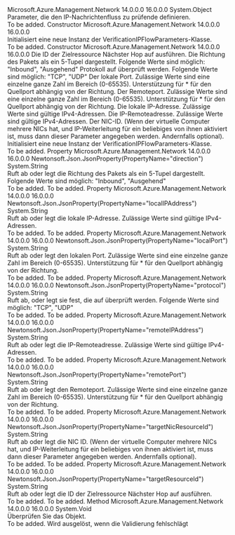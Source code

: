 <Type Name="VerificationIPFlowParameters" FullName="Microsoft.Azure.Management.Network.Models.VerificationIPFlowParameters">
  <TypeSignature Language="C#" Value="public class VerificationIPFlowParameters" />
  <TypeSignature Language="ILAsm" Value=".class public auto ansi beforefieldinit VerificationIPFlowParameters extends System.Object" />
  <TypeSignature Language="DocId" Value="T:Microsoft.Azure.Management.Network.Models.VerificationIPFlowParameters" />
  <TypeSignature Language="VB.NET" Value="Public Class VerificationIPFlowParameters" />
  <TypeSignature Language="F#" Value="type VerificationIPFlowParameters = class" />
  <AssemblyInfo>
    <AssemblyName>Microsoft.Azure.Management.Network</AssemblyName>
    <AssemblyVersion>14.0.0.0</AssemblyVersion>
    <AssemblyVersion>16.0.0.0</AssemblyVersion>
  </AssemblyInfo>
  <Base>
    <BaseTypeName>System.Object</BaseTypeName>
  </Base>
  <Interfaces />
  <Docs>
    <summary>
            Parameter, die den IP-Nachrichtenfluss zu prüfende definieren.
            </summary>
    <remarks>To be added.</remarks>
  </Docs>
  <Members>
    <Member MemberName=".ctor">
      <MemberSignature Language="C#" Value="public VerificationIPFlowParameters ();" />
      <MemberSignature Language="ILAsm" Value=".method public hidebysig specialname rtspecialname instance void .ctor() cil managed" />
      <MemberSignature Language="DocId" Value="M:Microsoft.Azure.Management.Network.Models.VerificationIPFlowParameters.#ctor" />
      <MemberSignature Language="VB.NET" Value="Public Sub New ()" />
      <MemberType>Constructor</MemberType>
      <AssemblyInfo>
        <AssemblyName>Microsoft.Azure.Management.Network</AssemblyName>
        <AssemblyVersion>14.0.0.0</AssemblyVersion>
        <AssemblyVersion>16.0.0.0</AssemblyVersion>
      </AssemblyInfo>
      <Parameters />
      <Docs>
        <summary>
            Initialisiert eine neue Instanz der VerificationIPFlowParameters-Klasse.
            </summary>
        <remarks>To be added.</remarks>
      </Docs>
    </Member>
    <Member MemberName=".ctor">
      <MemberSignature Language="C#" Value="public VerificationIPFlowParameters (string targetResourceId, string direction, string protocol, string localPort, string remotePort, string localIPAddress, string remoteIPAddress, string targetNicResourceId = null);" />
      <MemberSignature Language="ILAsm" Value=".method public hidebysig specialname rtspecialname instance void .ctor(string targetResourceId, string direction, string protocol, string localPort, string remotePort, string localIPAddress, string remoteIPAddress, string targetNicResourceId) cil managed" />
      <MemberSignature Language="DocId" Value="M:Microsoft.Azure.Management.Network.Models.VerificationIPFlowParameters.#ctor(System.String,System.String,System.String,System.String,System.String,System.String,System.String,System.String)" />
      <MemberSignature Language="VB.NET" Value="Public Sub New (targetResourceId As String, direction As String, protocol As String, localPort As String, remotePort As String, localIPAddress As String, remoteIPAddress As String, Optional targetNicResourceId As String = null)" />
      <MemberSignature Language="F#" Value="new Microsoft.Azure.Management.Network.Models.VerificationIPFlowParameters : string * string * string * string * string * string * string * string -&gt; Microsoft.Azure.Management.Network.Models.VerificationIPFlowParameters" Usage="new Microsoft.Azure.Management.Network.Models.VerificationIPFlowParameters (targetResourceId, direction, protocol, localPort, remotePort, localIPAddress, remoteIPAddress, targetNicResourceId)" />
      <MemberType>Constructor</MemberType>
      <AssemblyInfo>
        <AssemblyName>Microsoft.Azure.Management.Network</AssemblyName>
        <AssemblyVersion>14.0.0.0</AssemblyVersion>
        <AssemblyVersion>16.0.0.0</AssemblyVersion>
      </AssemblyInfo>
      <Parameters>
        <Parameter Name="targetResourceId" Type="System.String" />
        <Parameter Name="direction" Type="System.String" />
        <Parameter Name="protocol" Type="System.String" />
        <Parameter Name="localPort" Type="System.String" />
        <Parameter Name="remotePort" Type="System.String" />
        <Parameter Name="localIPAddress" Type="System.String" />
        <Parameter Name="remoteIPAddress" Type="System.String" />
        <Parameter Name="targetNicResourceId" Type="System.String" />
      </Parameters>
      <Docs>
        <param name="targetResourceId">Die ID der Zielressource Nächster Hop auf ausführen.</param>
        <param name="direction">Die Richtung des Pakets als ein 5-Tupel dargestellt. Folgende Werte sind möglich: "Inbound", "Ausgehend"</param>
        <param name="protocol">Protokoll auf überprüft werden. Folgende Werte sind möglich: "TCP", "UDP"</param>
        <param name="localPort">Der lokale Port. Zulässige Werte sind eine einzelne ganze Zahl im Bereich (0-65535). Unterstützung für * für den Quellport abhängig von der Richtung.</param>
        <param name="remotePort">Der Remoteport. Zulässige Werte sind eine einzelne ganze Zahl im Bereich (0-65535). Unterstützung für * für den Quellport abhängig von der Richtung.</param>
        <param name="localIPAddress">Die lokale IP-Adresse. Zulässige Werte sind gültige IPv4-Adressen.</param>
        <param name="remoteIPAddress">Die IP-Remoteadresse. Zulässige Werte sind gültige IPv4-Adressen.</param>
        <param name="targetNicResourceId">Der NIC-ID. (Wenn der virtuelle Computer mehrere NICs hat, und IP-Weiterleitung für ein beliebiges von ihnen aktiviert ist, muss dann dieser Parameter angegeben werden. Andernfalls optional).</param>
        <summary>
            Initialisiert eine neue Instanz der VerificationIPFlowParameters-Klasse.
            </summary>
        <remarks>To be added.</remarks>
      </Docs>
    </Member>
    <Member MemberName="Direction">
      <MemberSignature Language="C#" Value="public string Direction { get; set; }" />
      <MemberSignature Language="ILAsm" Value=".property instance string Direction" />
      <MemberSignature Language="DocId" Value="P:Microsoft.Azure.Management.Network.Models.VerificationIPFlowParameters.Direction" />
      <MemberSignature Language="VB.NET" Value="Public Property Direction As String" />
      <MemberSignature Language="F#" Value="member this.Direction : string with get, set" Usage="Microsoft.Azure.Management.Network.Models.VerificationIPFlowParameters.Direction" />
      <MemberType>Property</MemberType>
      <AssemblyInfo>
        <AssemblyName>Microsoft.Azure.Management.Network</AssemblyName>
        <AssemblyVersion>14.0.0.0</AssemblyVersion>
        <AssemblyVersion>16.0.0.0</AssemblyVersion>
      </AssemblyInfo>
      <Attributes>
        <Attribute>
          <AttributeName>Newtonsoft.Json.JsonProperty(PropertyName="direction")</AttributeName>
        </Attribute>
      </Attributes>
      <ReturnValue>
        <ReturnType>System.String</ReturnType>
      </ReturnValue>
      <Docs>
        <summary>
            Ruft ab oder legt die Richtung des Pakets als ein 5-Tupel dargestellt.
            Folgende Werte sind möglich: "Inbound", "Ausgehend"
            </summary>
        <value>To be added.</value>
        <remarks>To be added.</remarks>
      </Docs>
    </Member>
    <Member MemberName="LocalIPAddress">
      <MemberSignature Language="C#" Value="public string LocalIPAddress { get; set; }" />
      <MemberSignature Language="ILAsm" Value=".property instance string LocalIPAddress" />
      <MemberSignature Language="DocId" Value="P:Microsoft.Azure.Management.Network.Models.VerificationIPFlowParameters.LocalIPAddress" />
      <MemberSignature Language="VB.NET" Value="Public Property LocalIPAddress As String" />
      <MemberSignature Language="F#" Value="member this.LocalIPAddress : string with get, set" Usage="Microsoft.Azure.Management.Network.Models.VerificationIPFlowParameters.LocalIPAddress" />
      <MemberType>Property</MemberType>
      <AssemblyInfo>
        <AssemblyName>Microsoft.Azure.Management.Network</AssemblyName>
        <AssemblyVersion>14.0.0.0</AssemblyVersion>
        <AssemblyVersion>16.0.0.0</AssemblyVersion>
      </AssemblyInfo>
      <Attributes>
        <Attribute>
          <AttributeName>Newtonsoft.Json.JsonProperty(PropertyName="localIPAddress")</AttributeName>
        </Attribute>
      </Attributes>
      <ReturnValue>
        <ReturnType>System.String</ReturnType>
      </ReturnValue>
      <Docs>
        <summary>
            Ruft ab oder legt die lokale IP-Adresse. Zulässige Werte sind gültige IPv4-Adressen.
            </summary>
        <value>To be added.</value>
        <remarks>To be added.</remarks>
      </Docs>
    </Member>
    <Member MemberName="LocalPort">
      <MemberSignature Language="C#" Value="public string LocalPort { get; set; }" />
      <MemberSignature Language="ILAsm" Value=".property instance string LocalPort" />
      <MemberSignature Language="DocId" Value="P:Microsoft.Azure.Management.Network.Models.VerificationIPFlowParameters.LocalPort" />
      <MemberSignature Language="VB.NET" Value="Public Property LocalPort As String" />
      <MemberSignature Language="F#" Value="member this.LocalPort : string with get, set" Usage="Microsoft.Azure.Management.Network.Models.VerificationIPFlowParameters.LocalPort" />
      <MemberType>Property</MemberType>
      <AssemblyInfo>
        <AssemblyName>Microsoft.Azure.Management.Network</AssemblyName>
        <AssemblyVersion>14.0.0.0</AssemblyVersion>
        <AssemblyVersion>16.0.0.0</AssemblyVersion>
      </AssemblyInfo>
      <Attributes>
        <Attribute>
          <AttributeName>Newtonsoft.Json.JsonProperty(PropertyName="localPort")</AttributeName>
        </Attribute>
      </Attributes>
      <ReturnValue>
        <ReturnType>System.String</ReturnType>
      </ReturnValue>
      <Docs>
        <summary>
            Ruft ab oder legt den lokalen Port. Zulässige Werte sind eine einzelne ganze Zahl im Bereich (0-65535). Unterstützung für * für den Quellport abhängig von der Richtung.
            </summary>
        <value>To be added.</value>
        <remarks>To be added.</remarks>
      </Docs>
    </Member>
    <Member MemberName="Protocol">
      <MemberSignature Language="C#" Value="public string Protocol { get; set; }" />
      <MemberSignature Language="ILAsm" Value=".property instance string Protocol" />
      <MemberSignature Language="DocId" Value="P:Microsoft.Azure.Management.Network.Models.VerificationIPFlowParameters.Protocol" />
      <MemberSignature Language="VB.NET" Value="Public Property Protocol As String" />
      <MemberSignature Language="F#" Value="member this.Protocol : string with get, set" Usage="Microsoft.Azure.Management.Network.Models.VerificationIPFlowParameters.Protocol" />
      <MemberType>Property</MemberType>
      <AssemblyInfo>
        <AssemblyName>Microsoft.Azure.Management.Network</AssemblyName>
        <AssemblyVersion>14.0.0.0</AssemblyVersion>
        <AssemblyVersion>16.0.0.0</AssemblyVersion>
      </AssemblyInfo>
      <Attributes>
        <Attribute>
          <AttributeName>Newtonsoft.Json.JsonProperty(PropertyName="protocol")</AttributeName>
        </Attribute>
      </Attributes>
      <ReturnValue>
        <ReturnType>System.String</ReturnType>
      </ReturnValue>
      <Docs>
        <summary>
            Ruft ab, oder legt sie fest, die auf überprüft werden. Folgende Werte sind möglich: "TCP", "UDP"
            </summary>
        <value>To be added.</value>
        <remarks>To be added.</remarks>
      </Docs>
    </Member>
    <Member MemberName="RemoteIPAddress">
      <MemberSignature Language="C#" Value="public string RemoteIPAddress { get; set; }" />
      <MemberSignature Language="ILAsm" Value=".property instance string RemoteIPAddress" />
      <MemberSignature Language="DocId" Value="P:Microsoft.Azure.Management.Network.Models.VerificationIPFlowParameters.RemoteIPAddress" />
      <MemberSignature Language="VB.NET" Value="Public Property RemoteIPAddress As String" />
      <MemberSignature Language="F#" Value="member this.RemoteIPAddress : string with get, set" Usage="Microsoft.Azure.Management.Network.Models.VerificationIPFlowParameters.RemoteIPAddress" />
      <MemberType>Property</MemberType>
      <AssemblyInfo>
        <AssemblyName>Microsoft.Azure.Management.Network</AssemblyName>
        <AssemblyVersion>14.0.0.0</AssemblyVersion>
        <AssemblyVersion>16.0.0.0</AssemblyVersion>
      </AssemblyInfo>
      <Attributes>
        <Attribute>
          <AttributeName>Newtonsoft.Json.JsonProperty(PropertyName="remoteIPAddress")</AttributeName>
        </Attribute>
      </Attributes>
      <ReturnValue>
        <ReturnType>System.String</ReturnType>
      </ReturnValue>
      <Docs>
        <summary>
            Ruft ab oder legt die IP-Remoteadresse. Zulässige Werte sind gültige IPv4-Adressen.
            </summary>
        <value>To be added.</value>
        <remarks>To be added.</remarks>
      </Docs>
    </Member>
    <Member MemberName="RemotePort">
      <MemberSignature Language="C#" Value="public string RemotePort { get; set; }" />
      <MemberSignature Language="ILAsm" Value=".property instance string RemotePort" />
      <MemberSignature Language="DocId" Value="P:Microsoft.Azure.Management.Network.Models.VerificationIPFlowParameters.RemotePort" />
      <MemberSignature Language="VB.NET" Value="Public Property RemotePort As String" />
      <MemberSignature Language="F#" Value="member this.RemotePort : string with get, set" Usage="Microsoft.Azure.Management.Network.Models.VerificationIPFlowParameters.RemotePort" />
      <MemberType>Property</MemberType>
      <AssemblyInfo>
        <AssemblyName>Microsoft.Azure.Management.Network</AssemblyName>
        <AssemblyVersion>14.0.0.0</AssemblyVersion>
        <AssemblyVersion>16.0.0.0</AssemblyVersion>
      </AssemblyInfo>
      <Attributes>
        <Attribute>
          <AttributeName>Newtonsoft.Json.JsonProperty(PropertyName="remotePort")</AttributeName>
        </Attribute>
      </Attributes>
      <ReturnValue>
        <ReturnType>System.String</ReturnType>
      </ReturnValue>
      <Docs>
        <summary>
            Ruft ab oder legt den Remoteport. Zulässige Werte sind eine einzelne ganze Zahl im Bereich (0-65535). Unterstützung für * für den Quellport abhängig von der Richtung.
            </summary>
        <value>To be added.</value>
        <remarks>To be added.</remarks>
      </Docs>
    </Member>
    <Member MemberName="TargetNicResourceId">
      <MemberSignature Language="C#" Value="public string TargetNicResourceId { get; set; }" />
      <MemberSignature Language="ILAsm" Value=".property instance string TargetNicResourceId" />
      <MemberSignature Language="DocId" Value="P:Microsoft.Azure.Management.Network.Models.VerificationIPFlowParameters.TargetNicResourceId" />
      <MemberSignature Language="VB.NET" Value="Public Property TargetNicResourceId As String" />
      <MemberSignature Language="F#" Value="member this.TargetNicResourceId : string with get, set" Usage="Microsoft.Azure.Management.Network.Models.VerificationIPFlowParameters.TargetNicResourceId" />
      <MemberType>Property</MemberType>
      <AssemblyInfo>
        <AssemblyName>Microsoft.Azure.Management.Network</AssemblyName>
        <AssemblyVersion>14.0.0.0</AssemblyVersion>
        <AssemblyVersion>16.0.0.0</AssemblyVersion>
      </AssemblyInfo>
      <Attributes>
        <Attribute>
          <AttributeName>Newtonsoft.Json.JsonProperty(PropertyName="targetNicResourceId")</AttributeName>
        </Attribute>
      </Attributes>
      <ReturnValue>
        <ReturnType>System.String</ReturnType>
      </ReturnValue>
      <Docs>
        <summary>
            Ruft ab oder legt die NIC ID. (Wenn der virtuelle Computer mehrere NICs hat, und IP-Weiterleitung für ein beliebiges von ihnen aktiviert ist, muss dann dieser Parameter angegeben werden.
            Andernfalls optional).
            </summary>
        <value>To be added.</value>
        <remarks>To be added.</remarks>
      </Docs>
    </Member>
    <Member MemberName="TargetResourceId">
      <MemberSignature Language="C#" Value="public string TargetResourceId { get; set; }" />
      <MemberSignature Language="ILAsm" Value=".property instance string TargetResourceId" />
      <MemberSignature Language="DocId" Value="P:Microsoft.Azure.Management.Network.Models.VerificationIPFlowParameters.TargetResourceId" />
      <MemberSignature Language="VB.NET" Value="Public Property TargetResourceId As String" />
      <MemberSignature Language="F#" Value="member this.TargetResourceId : string with get, set" Usage="Microsoft.Azure.Management.Network.Models.VerificationIPFlowParameters.TargetResourceId" />
      <MemberType>Property</MemberType>
      <AssemblyInfo>
        <AssemblyName>Microsoft.Azure.Management.Network</AssemblyName>
        <AssemblyVersion>14.0.0.0</AssemblyVersion>
        <AssemblyVersion>16.0.0.0</AssemblyVersion>
      </AssemblyInfo>
      <Attributes>
        <Attribute>
          <AttributeName>Newtonsoft.Json.JsonProperty(PropertyName="targetResourceId")</AttributeName>
        </Attribute>
      </Attributes>
      <ReturnValue>
        <ReturnType>System.String</ReturnType>
      </ReturnValue>
      <Docs>
        <summary>
            Ruft ab oder legt die ID der Zielressource Nächster Hop auf ausführen.
            </summary>
        <value>To be added.</value>
        <remarks>To be added.</remarks>
      </Docs>
    </Member>
    <Member MemberName="Validate">
      <MemberSignature Language="C#" Value="public virtual void Validate ();" />
      <MemberSignature Language="ILAsm" Value=".method public hidebysig newslot virtual instance void Validate() cil managed" />
      <MemberSignature Language="DocId" Value="M:Microsoft.Azure.Management.Network.Models.VerificationIPFlowParameters.Validate" />
      <MemberSignature Language="VB.NET" Value="Public Overridable Sub Validate ()" />
      <MemberSignature Language="F#" Value="abstract member Validate : unit -&gt; unit&#xA;override this.Validate : unit -&gt; unit" Usage="verificationIPFlowParameters.Validate " />
      <MemberType>Method</MemberType>
      <AssemblyInfo>
        <AssemblyName>Microsoft.Azure.Management.Network</AssemblyName>
        <AssemblyVersion>14.0.0.0</AssemblyVersion>
        <AssemblyVersion>16.0.0.0</AssemblyVersion>
      </AssemblyInfo>
      <ReturnValue>
        <ReturnType>System.Void</ReturnType>
      </ReturnValue>
      <Parameters />
      <Docs>
        <summary>
            Überprüfen Sie das Objekt.
            </summary>
        <remarks>To be added.</remarks>
        <exception cref="T:Microsoft.Rest.ValidationException">
            Wird ausgelöst, wenn die Validierung fehlschlägt
            </exception>
      </Docs>
    </Member>
  </Members>
</Type>